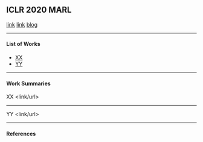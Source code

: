 ## ICLR 2020 MARL

[link](https://zhuanlan.zhihu.com/p/90393651)
[link](https://chillee.github.io/OpenReviewExplorer/)
[blog](https://sites.google.com/view/learning-to-simulate/home)

<!-- ***************************************************** -->


<!-- ***************************************************** -->
---
#### List of Works
- [XX](#1)
- [YY](#2)

<!-- ***************************************************** -->
---
#### Work Summaries

<a name="1"></a> 
XX
<link/url>

--- 
<a name="2"></a> 
YY
<link/url>


<!-- ***************************************************** -->
---
#### References

